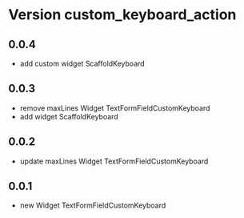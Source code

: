# Version custom_keyboard_action

## 0.0.4

- add custom widget ScaffoldKeyboard

## 0.0.3

- remove maxLines Widget TextFormFieldCustomKeyboard
- add widget ScaffoldKeyboard

## 0.0.2

- update maxLines Widget TextFormFieldCustomKeyboard

## 0.0.1

- new Widget TextFormFieldCustomKeyboard
